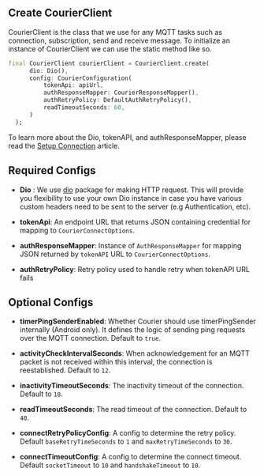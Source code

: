 ## Create CourierClient

CourierClient is the class that we use for any MQTT tasks such as connection, subscription, send and receive message. To initialize an instance of CourierClient we can use the static method like so.

```dart
final CourierClient courierClient = CourierClient.create(
      dio: Dio(),
      config: CourierConfiguration(
          tokenApi: apiUrl,
          authResponseMapper: CourierResponseMapper(),
          authRetryPolicy: DefaultAuthRetryPolicy(),
          readTimeoutSeconds: 60,
      )
  );
```

To learn more about the Dio, tokenAPI, and authResponseMapper, please read the [Setup Connection](./Setup%20Connection.md) article.

## Required Configs
- **Dio** : We use [dio](https://pub.dev/packages/dio) package for making HTTP request. This will provide you flexibility to use your own Dio instance in case you have various custom headers need to be sent to the server (e.g Authentication, etc). 

- **tokenApi**: An endpoint URL that returns JSON containing credential for mapping to `CourierConnectOptions`.

- **authResponseMapper**: Instance of `AuthResponseMapper` for mapping JSON returned by `tokenAPI` URL to `CourierConnectOptions`.

- **authRetryPolicy**: Retry policy used to handle retry when tokenAPI URL fails


## Optional Configs
- **timerPingSenderEnabled**: Whether Courier should use timerPingSender internally (Android only). It defines the logic of sending ping requests over the MQTT connection. Default to `true`.

- **activityCheckIntervalSeconds**: When acknowledgement for an MQTT packet is not received within this interval, the connection is reestablished. Default to `12`.

- **inactivityTimeoutSeconds**: The inactivity timeout of the connection. Default to `10`.

- **readTimeoutSeconds**: The read timeout of the connection. Default to `40`.

- **connectRetryPolicyConfig**: A config to determine the retry policy. Default `baseRetryTimeSeconds` to `1` and `maxRetryTimeSeconds` to `30`.

- **connectTimeoutConfig**: A config to determine the connect timeout. Default `socketTimeout` to `10` and `handshakeTimeout` to `10`.
